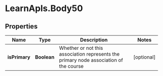 # LearnApIs.Body50

## Properties
Name | Type | Description | Notes
------------ | ------------- | ------------- | -------------
**isPrimary** | **Boolean** | Whether or not this association represents the primary node association of the course | [optional] 
